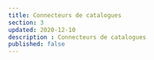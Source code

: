 ```yaml
---
title: Connecteurs de catalogues
section: 3
updated: 2020-12-10
description : Connecteurs de catalogues
published: false
---
```


